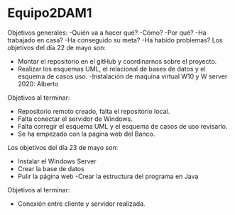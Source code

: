 # Equipo2DAM1
Objetivos generales:
-Quién va a hacer qué?
-Cómo?
-Por qué?
-Ha trabajado en casa?
-Ha conseguido su meta?
-Ha habido problemas?
Los objetivos del día 22 de mayo son:
- Montar el repositorio en el gitHub y coordinarnos sobre el proyecto.
- Realizar los esquemas UML, el relacional de bases de datos y el esquema de casos uso.
 -Instalación de maquina virtual W10 y W server 2020: Alberto
 

Objetivos al terminar:
- Repositorio remoto creado, falta el repositorio local.
- Falta conectar el servidor de Windows.
- Falta corregir el esquema UML y el esquema de casos de uso revisarlo.
- Se ha empezado con la pagina web del Banco.

Los objetivos del día 23 de mayo son:
- Instalar el Windows Server
- Crear la base de datos
- Pulir la página web
 -Crear la estructura del programa en Java
 
Objetivos al terminar:
- Conexión entre cliente y servidor realizada.
